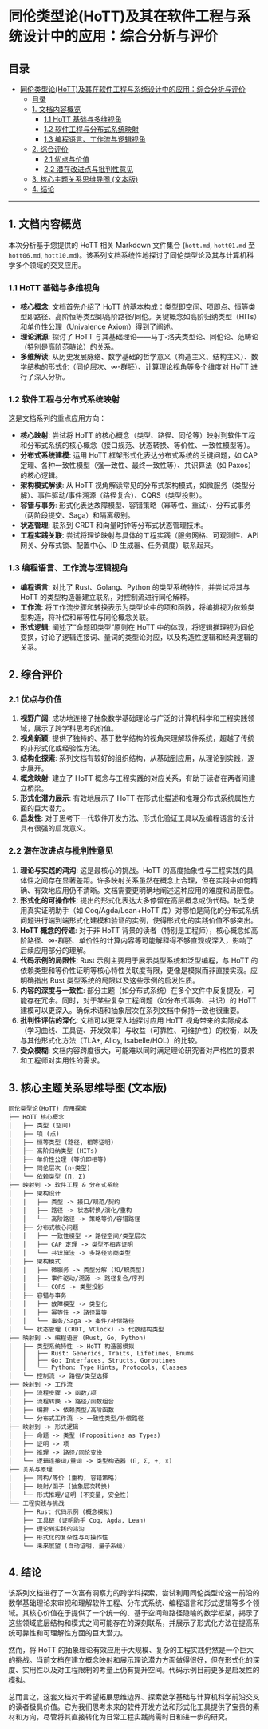 # 同伦类型论(HoTT)及其在软件工程与系统设计中的应用：综合分析与评价

## 目录

- [同伦类型论(HoTT)及其在软件工程与系统设计中的应用：综合分析与评价](#同伦类型论hott及其在软件工程与系统设计中的应用综合分析与评价)
  - [目录](#目录)
  - [1. 文档内容概览](#1-文档内容概览)
    - [1.1 HoTT 基础与多维视角](#11-hott-基础与多维视角)
    - [1.2 软件工程与分布式系统映射](#12-软件工程与分布式系统映射)
    - [1.3 编程语言、工作流与逻辑视角](#13-编程语言工作流与逻辑视角)
  - [2. 综合评价](#2-综合评价)
    - [2.1 优点与价值](#21-优点与价值)
    - [2.2 潜在改进点与批判性意见](#22-潜在改进点与批判性意见)
  - [3. 核心主题关系思维导图 (文本版)](#3-核心主题关系思维导图-文本版)
  - [4. 结论](#4-结论)

---

## 1. 文档内容概览

本次分析基于您提供的 HoTT 相关 Markdown 文件集合 (`hott.md`, `hott01.md` 至 `hott06.md`, `hott10.md`)。该系列文档系统性地探讨了同伦类型论及其与计算机科学多个领域的交叉应用。

### 1.1 HoTT 基础与多维视角

- **核心概念**: 文档首先介绍了 HoTT 的基本构成：类型即空间、项即点、恒等类型即路径、高阶恒等类型即高阶路径/同伦。关键概念如高阶归纳类型（HITs）和单价性公理（Univalence Axiom）得到了阐述。
- **理论渊源**: 探讨了 HoTT 与其基础理论——马丁-洛夫类型论、同伦论、范畴论（特别是高阶范畴论）的关系。
- **多维解读**: 从历史发展脉络、数学基础的哲学意义（构造主义、结构主义）、数学结构的形式化（同伦层次、∞-群胚）、计算理论视角等多个维度对 HoTT 进行了深入分析。

### 1.2 软件工程与分布式系统映射

这是文档系列的重点应用方向：

- **核心映射**: 尝试将 HoTT 的核心概念（类型、路径、同伦等）映射到软件工程和分布式系统的核心概念（接口规范、状态转换、等价性、一致性模型等）。
- **分布式系统建模**: 运用 HoTT 框架形式化表达分布式系统的关键问题，如 CAP 定理、各种一致性模型（强一致性、最终一致性等）、共识算法（如 Paxos）的核心逻辑。
- **架构模式解读**: 从 HoTT 视角解读常见的分布式架构模式，如微服务（类型分解）、事件驱动/事件溯源（路径复合）、CQRS（类型投影）。
- **容错与事务**: 形式化表达故障模型、容错策略（幂等性、重试）、分布式事务（两阶段提交、Saga）和隔离级别。
- **状态管理**: 联系到 CRDT 和向量时钟等分布式状态管理技术。
- **工程实践关联**: 尝试将理论映射与具体的工程实践（服务网格、可观测性、API 网关、分布式锁、配置中心、ID 生成器、任务调度）联系起来。

### 1.3 编程语言、工作流与逻辑视角

- **编程语言**: 对比了 Rust、Golang、Python 的类型系统特性，并尝试将其与 HoTT 的类型构造器建立联系，对控制流进行同伦解释。
- **工作流**: 将工作流步骤和转换表示为类型论中的项和函数，将编排视为依赖类型构造，将补偿和幂等性与同伦概念关联。
- **形式逻辑**: 阐述了“命题即类型”原则在 HoTT 中的体现，将逻辑推理视为同伦变换，讨论了逻辑连接词、量词的类型论对应，以及构造性逻辑和经典逻辑的关系。

## 2. 综合评价

### 2.1 优点与价值

1. **视野广阔**: 成功地连接了抽象数学基础理论与广泛的计算机科学和工程实践领域，展示了跨学科思考的价值。
2. **视角新颖**: 提供了独特的、基于数学结构的视角来理解软件系统，超越了传统的非形式化或经验性方法。
3. **结构化探索**: 系列文档有较好的组织结构，从基础到应用，从理论到实践，逐步展开。
4. **概念映射**: 建立了 HoTT 概念与工程实践的对应关系，有助于读者在两者间建立桥梁。
5. **形式化潜力展示**: 有效地展示了 HoTT 在形式化描述和推理分布式系统属性方面的巨大潜力。
6. **启发性**: 对于思考下一代软件开发方法、形式化验证工具以及编程语言的设计具有很强的启发意义。

### 2.2 潜在改进点与批判性意见

1. **理论与实践的鸿沟**: 这是最核心的挑战。HoTT 的高度抽象性与工程实践的具体性之间存在显著差距。许多映射关系虽然在概念上合理，但在实践中如何精确、有效地应用仍不清晰。文档需要更明确地阐述这种应用的难度和局限性。
2. **形式化的可操作性**: 提出的形式化表达大多停留在高层概念或伪代码。缺乏使用真实证明助手（如 Coq/Agda/Lean+HoTT 库）对哪怕是简化的分布式系统问题进行端到端形式化建模和验证的实例，使得形式化的实践价值不够突出。
3. **HoTT 概念的传递**: 对于非 HoTT 背景的读者（特别是工程师），核心概念如高阶路径、∞-群胚、单价性的计算内容等可能解释得不够直观或深入，影响了后续应用部分的理解。
4. **代码示例的局限性**: Rust 示例主要用于展示类型系统和泛型编程，与 HoTT 的依赖类型和等价性证明等核心特性关联度有限，更像是模拟而非直接实现。应明确指出 Rust 类型系统的局限以及这些示例的启发性质。
5. **内容的深度与一致性**: 部分主题（如分布式系统）在多个文件中反复提及，可能存在冗余。同时，对于某些复杂工程问题（如分布式事务、共识）的 HoTT 建模可以更深入。确保术语和抽象层次在系列文档中保持一致也很重要。
6. **批判性评估的深化**: 文档可以更深入地探讨应用 HoTT 视角带来的实际成本（学习曲线、工具链、开发效率）与收益（可靠性、可维护性）的权衡，以及与其他形式化方法（TLA+, Alloy, Isabelle/HOL）的比较。
7. **受众模糊**: 文档内容跨度很大，可能难以同时满足理论研究者对严格性的要求和工程师对实用性的需求。

## 3. 核心主题关系思维导图 (文本版)

```text
同伦类型论(HoTT) 应用探索
├── HoTT 核心概念
│   ├── 类型 (空间)
│   ├── 项 (点)
│   ├── 恒等类型 (路径, 相等证明)
│   ├── 高阶归纳类型 (HITs)
│   ├── 单价性公理 (等价即相等)
│   ├── 同伦层次 (n-类型)
│   └── 依赖类型 (Π, Σ)
├── 映射到 -> 软件工程 & 分布式系统
│   ├── 架构设计
│   │   ├── 类型 -> 接口/规范/契约
│   │   ├── 路径 -> 状态转换/演化/重构
│   │   └── 高阶路径 -> 策略等价/容错路径
│   ├── 分布式核心问题
│   │   ├── 一致性模型 -> 路径空间/类型层次
│   │   ├── CAP 定理 -> 类型不相容证明
│   │   └── 共识算法 -> 多路径协商类型
│   ├── 架构模式
│   │   ├── 微服务 -> 类型分解 (和/积类型)
│   │   ├── 事件驱动/溯源 -> 路径复合/序列
│   │   └── CQRS -> 类型投影
│   ├── 容错与事务
│   │   ├── 故障模型 -> 类型化
│   │   ├── 幂等性 -> 路径冪等
│   │   └── 事务/Saga -> 条件/补偿路径
│   └── 状态管理 (CRDT, VClock) -> 代数结构类型
├── 映射到 -> 编程语言 (Rust, Go, Python)
│   ├── 类型系统特性 -> HoTT 构造器模拟
│   │   ├── Rust: Generics, Traits, Lifetimes, Enums
│   │   ├── Go: Interfaces, Structs, Goroutines
│   │   └── Python: Type Hints, Protocols, Classes
│   └── 控制流 -> 路径/类型选择
├── 映射到 -> 工作流
│   ├── 流程步骤 -> 函数/项
│   ├── 流程转换 -> 路径/函数组合
│   ├── 编排 -> 依赖类型/高阶函数
│   └── 分布式工作流 -> 一致性类型/补偿路径
├── 映射到 -> 形式逻辑
│   ├── 命题 -> 类型 (Propositions as Types)
│   ├── 证明 -> 项
│   ├── 推理 -> 路径/同伦变换
│   └── 逻辑连接词/量词 -> 类型构造器 (Π, Σ, +, ×)
├── 关系与原理
│   ├── 同构/等价 (重构, 容错策略)
│   ├── 映射/函子 (抽象层次转换)
│   └── 形式推理/证明 (不变量, 安全性)
└── 工程实践与挑战
    ├── Rust 代码示例 (概念模拟)
    ├── 工具链 (证明助手 Coq, Agda, Lean)
    ├── 理论到实践的鸿沟
    ├── 形式化的复杂性与可操作性
    └── 未来展望 (自动证明, 量子系统)

```

## 4. 结论

该系列文档进行了一次富有洞察力的跨学科探索，尝试利用同伦类型论这一前沿的数学基础理论来审视和理解软件工程、分布式系统、编程语言和形式逻辑等多个领域。其核心价值在于提供了一个统一的、基于空间和路径隐喻的数学框架，揭示了这些领域底层结构和模式之间可能存在的深刻联系，并展示了形式化方法在提高系统可靠性和可理解性方面的巨大潜力。

然而，将 HoTT 的抽象理论有效应用于大规模、复杂的工程实践仍然是一个巨大的挑战。当前文档在建立概念映射和展示理论潜力方面做得很好，但在形式化的深度、实用性以及对工程限制的考量上仍有提升空间。代码示例目前更多是启发性的模拟。

总而言之，这套文档对于希望拓展思维边界、探索数学基础与计算机科学前沿交叉的读者极具价值。它为我们思考未来的软件开发方法和形式化工具提供了宝贵的素材和方向，尽管将其直接转化为日常工程实践尚需时日和进一步的研究。

